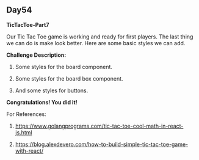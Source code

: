 ## Day54

**TicTacToe-Part7**

Our Tic Tac Toe game is working and ready for first players.
The last thing we can do is make look better. Here are some basic styles we can add.

**Challenge Description:**

1. Some styles for the board component.

2. Some styles for the board box component.

3.  And some styles for buttons.

**Congratulations! You did it!**

For References: 

1. https://www.golangprograms.com/tic-tac-toe-cool-math-in-react-js.html

2. https://blog.alexdevero.com/how-to-build-simple-tic-tac-toe-game-with-react/
